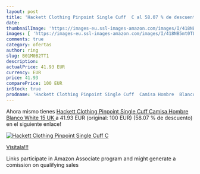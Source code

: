 ```yaml
---
layout: post
title: 'Hackett Clothing Pinpoint Single Cuff  C al 58.07 % de descuento'
date: 
thumbnailImage: 'https://images-eu.ssl-images-amazon.com/images/I/418NB5mt0TL._SL200_.jpg'
images: [ 'https://images-eu.ssl-images-amazon.com/images/I/418NB5mt0TL._SL200_.jpg' ]
comments: true
category: ofertas
author: ring
slug: B01M0B2TT1
description:
actualPrice: 41.93 EUR
currency: EUR
price: 41.93
comparePrice: 100 EUR
inStock: true
prodname: 'Hackett Clothing Pinpoint Single Cuff  Camisa Hombre  Blanco  White   15 UK '
---
```


Ahora mismo tienes [Hackett Clothing Pinpoint Single Cuff  Camisa Hombre  Blanco  White   15 UK ](https://www.amazon.es/dp/B01M0B2TT1/?tag=tolees-21) a 41.93 EUR (original: 100 EUR) (58.07 %  de descuento) en el siguiente enlace!

[![Hackett Clothing Pinpoint Single Cuff  C](https://images-eu.ssl-images-amazon.com/images/I/418NB5mt0TL._SL200_.jpg)](https://www.amazon.es/dp/B01M0B2TT1/?tag=tolees-21)

[Visítala!!!](https://www.amazon.es/dp/B01M0B2TT1/?tag=tolees-21)

Links participate in Amazon Associate program and might generate a comission on qualifying sales

